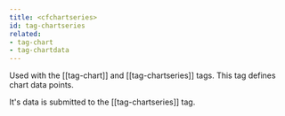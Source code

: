 ```yaml
---
title: <cfchartseries>
id: tag-chartseries
related:
- tag-chart
- tag-chartdata
---
```


Used with the [[tag-chart]] and [[tag-chartseries]] tags. This tag defines chart data points. 

It's data is submitted to the [[tag-chartseries]] tag.
